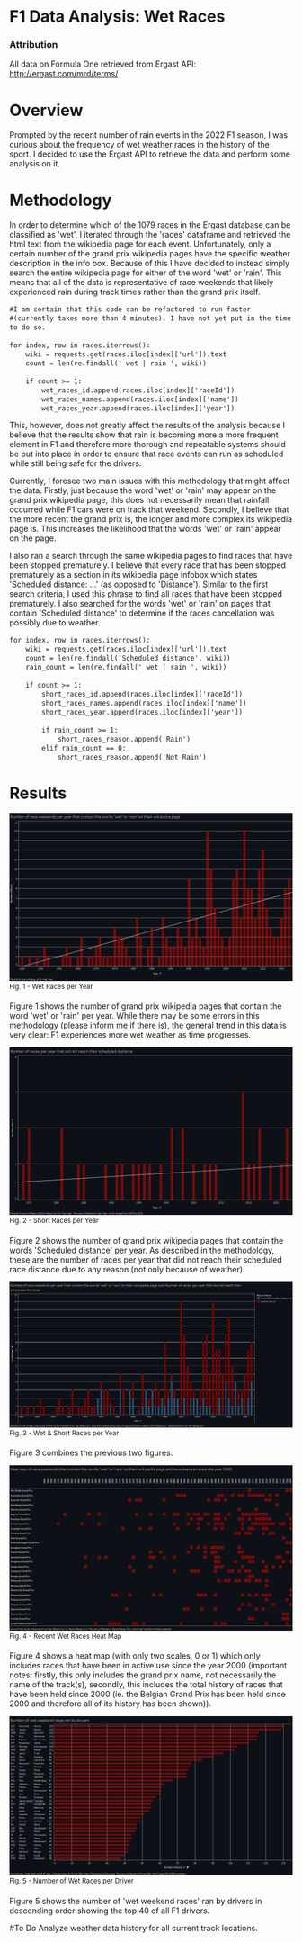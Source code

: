 # F1 Data Analysis: Wet Races
### Attribution
All data on Formula One retrieved from Ergast API: http://ergast.com/mrd/terms/

# Overview
Prompted by the recent number of rain events in the 2022 F1 season, I was curious about the frequency of wet weather races in the history of the sport. I decided to use the Ergast API to retrieve the data and perform some analysis on it.

# Methodology
In order to determine which of the 1079 races in the Ergast database can be classified as 'wet', I iterated through the 'races' dataframe and retrieved the html text from the wikipedia page for each event. Unfortunately, only a certain number of the grand prix wikipedia pages have the specific weather description in the info box. Because of this I have decided to instead simply search the entire wikipedia page for either of the word 'wet' or 'rain'. This means that all of the data is representative of race weekends that likely experienced rain during track times rather than the grand prix itself.

```
#I am certain that this code can be refactored to run faster
#(currently takes more than 4 minutes). I have not yet put in the time to do so.

for index, row in races.iterrows():
    wiki = requests.get(races.iloc[index]['url']).text
    count = len(re.findall(' wet | rain ', wiki))

    if count >= 1:
        wet_races_id.append(races.iloc[index]['raceId'])
        wet_races_names.append(races.iloc[index]['name'])
        wet_races_year.append(races.iloc[index]['year'])
```

This, however, does not greatly affect the results of the analysis because I believe that the results show that rain is becoming more a more frequent element in F1 and therefore more thorough and repeatable systems should be put into place in order to ensure that race events can run as scheduled while still being safe for the drivers.

Currently, I foresee two main issues with this methodology that might affect the data. Firstly, just because the word 'wet' or 'rain' may appear on the grand prix wikipedia page, this does not necessarily mean that rainfall occurred while F1 cars were on track that weekend. Secondly, I believe that the more recent the grand prix is, the longer and more complex its wikipedia page is. This increases the likelihood that the words 'wet' or 'rain' appear on the page.

I also ran a search through the same wikipedia pages to find races that have been stopped prematurely. I believe that every race that has been stopped prematurely as a section in its wikipedia page infobox which states 'Scheduled distance: ...' (as opposed to 'Distance'). Similar to the first search criteria, I used this phrase to find all races that have been stopped prematurely. I also searched for the words 'wet' or 'rain' on pages that contain 'Scheduled distance' to determine if the races cancellation was possibly due to weather.

```
for index, row in races.iterrows():
    wiki = requests.get(races.iloc[index]['url']).text
    count = len(re.findall('Scheduled distance', wiki))
    rain_count = len(re.findall(' wet | rain ', wiki))

    if count >= 1:
        short_races_id.append(races.iloc[index]['raceId'])
        short_races_names.append(races.iloc[index]['name'])
        short_races_year.append(races.iloc[index]['year'])

        if rain_count >= 1:
            short_races_reason.append('Rain')
        elif rain_count == 0:
            short_races_reason.append('Not Rain')
```

# Results
![Fig. 1 - Wet Races per Year](/Figures/Fig.%201%20-%20Wet%20Races%20per%20Year.png)
<sup>Fig. 1 - Wet Races per Year</sup>

Figure 1 shows the number of grand prix wikipedia pages that contain the word 'wet' or 'rain' per year. While there may be some errors in this methodology (please inform me if there is), the general trend in this data is very clear: F1 experiences more wet weather as time progresses.

![Fig. 2 - Short Races per Year](/Figures/Fig.%202%20-%20Short%20Races%20per%20Year.png)
<sup>Fig. 2 - Short Races per Year</sup>

Figure 2 shows the number of grand prix wikipedia pages that contain the words 'Scheduled distance' per year. As described in the methodology, these are the number of races per year that did not reach their scheduled race distance due to any reason (not only because of weather).

![Fig. 3 - Wet & Short Races per Year](/Figures/Fig.%203%20-%20Wet%20%26%20Short%20Races%20per%20Year.png)
<sup>Fig. 3 - Wet & Short Races per Year</sup>

Figure 3 combines the previous two figures.

![Fig. 4 - Recent Wet Races Heat Map](/Figures/Fig.%204%20-%20Recent%20Wet%20Races%20Heat%20Map.png)
<sup>Fig. 4 - Recent Wet Races Heat Map</sup>

Figure 4 shows a heat map (with only two scales, 0 or 1) which only includes races that have been in active use since the year 2000 (important notes: firstly, this only includes the grand prix name, not necessarily the name of the track(s), secondly, this includes the total history of races that have been held since 2000 (ie. the Belgian Grand Prix has been held since 2000 and therefore all of its history has been shown)).

![Fig. 5 - Number of Wet Races per Driver](/Figures/Fig.%205%20-%20Number%20of%20Wet%20Races%20per%20Driver.png)
<sup>Fig. 5 - Number of Wet Races per Driver</sup>

Figure 5 shows the number of 'wet weekend races' ran by drivers in descending order showing the top 40 of all F1 drivers.

#To Do
Analyze weather data history for all current track locations.
